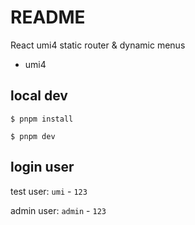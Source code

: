 # README

React umi4 static router & dynamic menus

- umi4

## local dev

```
$ pnpm install

$ pnpm dev
```

## login user

test user: `umi` - `123`

admin user: `admin` - `123`
